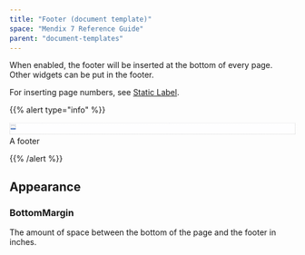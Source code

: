 ```yaml
---
title: "Footer (document template)"
space: "Mendix 7 Reference Guide"
parent: "document-templates"
---
```



When enabled, the footer will be inserted at the bottom of every page. Other widgets can be put in the footer.

For inserting page numbers, see [Static Label](static-label-document-template).

{{% alert type="info" %}}

![](attachments/819203/918235.png)
A footer

{{% /alert %}}

## Appearance

### BottomMargin

The amount of space between the bottom of the page and the footer in inches.
